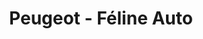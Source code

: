 ---
title: "Peugeot - Féline Auto"
url: /longeville-en-barrois/peugeot-feline-auto/
shop: voiture
---
